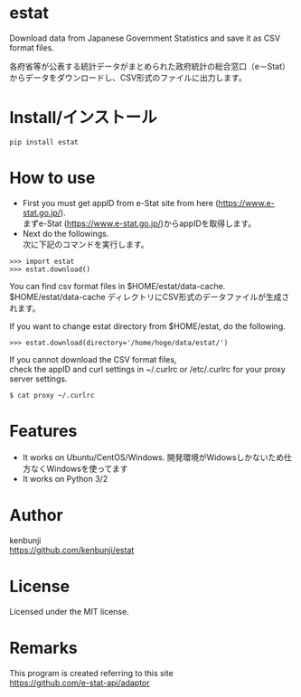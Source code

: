 # estat
Download data from Japanese Government Statistics and save it as CSV format files.

各府省等が公表する統計データがまとめられた政府統計の総合窓口（e－Stat）からデータをダウンロードし、CSV形式のファイルに出力します。

# Install/インストール

```
pip install estat
```

# How to use
* First you must get appID from e-Stat site from here (https://www.e-stat.go.jp/).  
まずe-Stat (https://www.e-stat.go.jp/)からappIDを取得します。
* Next do the followings.  
次に下記のコマンドを実行します。

```
>>> import estat
>>> estat.download()
```
You can find csv format files in $HOME/estat/data-cache.  
$HOME/estat/data-cache ディレクトリにCSV形式のデータファイルが生成されます。

If you want to change estat directory from $HOME/estat, do the following.
```
>>> estat.download(directory='/home/hoge/data/estat/')
```
If you cannot download the CSV format files,  
check the appID and curl settings in ~/.curlrc or /etc/.curlrc for your proxy server settings.
```
$ cat proxy ~/.curlrc
```

# Features

* It works on Ubuntu/CentOS/Windows. 開発環境がWidowsしかないため仕方なくWindowsを使ってます
* It works on Python 3/2

# Author
kenbunji  
https://github.com/kenbunji/estat

# License
Licensed under the MIT license.

# Remarks
This program is created referring to this site  
https://github.com/e-stat-api/adaptor

